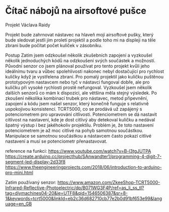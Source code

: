# Čítač nábojů na airsoftové pušce
Projekt Václava Raidy

Projekt bude zahrnovat nástavec na hlaveň mojí airsoftové pušky, který bude sledovat jestli jím proletí projektil a podle toho mi na displeji na těle zbrani bude počítat počet kuliček v zásobníku.

Postup
Zatím jsem odzkoušel několik zkušebních zapojení a vyzkoušel několik jednoduchých kódů na odzkoušení svých součástek a možností. 
Původní senzor co jsem plánoval používat pro tento projekt kvůli jeho ideálnímu tvaru a vůbec spolehlivosti nakonec nebyl dostačující pro rychlost kuličky když je vystřelena zbraní. Pro pomalý projektil jako kuličku puštěnou prototypovým nastavcem nebo tyč v nástavci fungoval dobře, ale pro kuličku při vysoké rychlosti prostě nefungoval. Vyzkoušel jsem několik dalších senzorů co mám k dispozici, ale většina měla stejný výsledek.
Po zkoušení několika kombinací trubek pro nástavec, metod připevnění, zapojení a kódu jsem našel senzor, který konečně funguje s relativně uspokojivou konsistencí. TCRT5000, co se prodává už zapájený s potenciometrem pro upravování citlivosti. Potenciometrem se dá nastavit citlivost na nastavení, kde je dost citlivý aby detekoval kuličku a nedával špatný výstup i bez jakéhokoliv projektilu. Problém je, že toto nastavení potenciometrem je až moc citlivé na pohyb samotnou součástkou. Manipulace se samotnou součástkou a nástavcem často pokazí citlivé nastavení a musí se potenciometr přenastavovat.


reference na funkci: https://www.youtube.com/watch?v=B-l3tgJUTPA                                                                
https://create.arduino.cc/projecthub/SAnwandter1/programming-4-digit-7-segment-led-display-2d33f8
https://www.theengineeringprojects.com/2018/06/introduction-to-arduino-pro-mini.html

Zatím používaný senzor:
https://www.amazon.com/ZkeeShop-TCRT5000-Infrared-Reflective-Photoelectric/dp/B071WG3F4P/ref=as_li_ss_tl?tag=diymachines04-20&ie=UTF8&qid=1546506387&sr=8-1&keywords=tcrt5000&linkId=eb2c36d682710cb77e2b0d91bf653e99&language=en_GB

